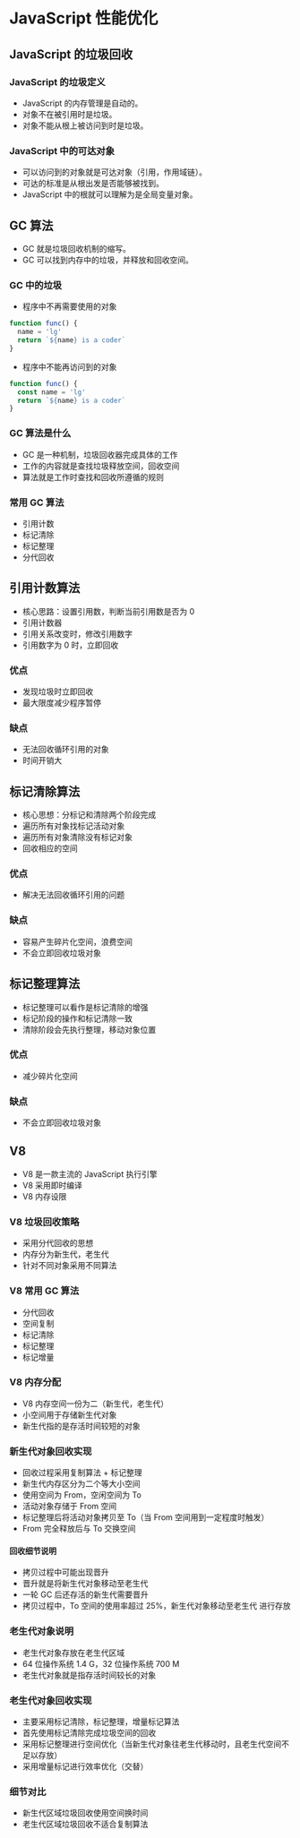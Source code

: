# JavaScript 性能优化

## JavaScript 的垃圾回收

### JavaScript 的垃圾定义

- JavaScript 的内存管理是自动的。
- 对象不在被引用时是垃圾。
- 对象不能从根上被访问到时是垃圾。

### JavaScript 中的可达对象

- 可以访问到的对象就是可达对象（引用，作用域链）。
- 可达的标准是从根出发是否能够被找到。
- JavaScript 中的根就可以理解为是全局变量对象。

## GC 算法

- GC 就是垃圾回收机制的缩写。
- GC 可以找到内存中的垃圾，并释放和回收空间。 

### GC 中的垃圾

- 程序中不再需要使用的对象

```javascript
function func() {
  name = 'lg'
  return `${name} is a coder`
}
```

- 程序中不能再访问到的对象

```javascript
function func() {
  const name = 'lg'
  return `${name} is a coder`
}
```

### GC 算法是什么

- GC 是一种机制，垃圾回收器完成具体的工作
- 工作的内容就是查找垃圾释放空间，回收空间
- 算法就是工作时查找和回收所遵循的规则

### 常用 GC 算法

- 引用计数
- 标记清除
- 标记整理
- 分代回收

## 引用计数算法

- 核心思路：设置引用数，判断当前引用数是否为 0
- 引用计数器
- 引用关系改变时，修改引用数字
- 引用数字为 0 时，立即回收

### 优点

- 发现垃圾时立即回收
- 最大限度减少程序暂停

### 缺点

-  无法回收循环引用的对象
- 时间开销大

## 标记清除算法

-  核心思想：分标记和清除两个阶段完成
- 遍历所有对象找标记活动对象
- 遍历所有对象清除没有标记对象
- 回收相应的空间

### 优点

- 解决无法回收循环引用的问题

### 缺点

- 容易产生碎片化空间，浪费空间
- 不会立即回收垃圾对象

## 标记整理算法

- 标记整理可以看作是标记清除的增强
- 标记阶段的操作和标记清除一致
- 清除阶段会先执行整理，移动对象位置

### 优点

- 减少碎片化空间

### 缺点

- 不会立即回收垃圾对象

## V8

- V8 是一款主流的 JavaScript 执行引擎
- V8 采用即时编译
- V8 内存设限

### V8 垃圾回收策略

- 采用分代回收的思想
- 内存分为新生代，老生代
- 针对不同对象采用不同算法

### V8 常用 GC 算法

- 分代回收
- 空间复制
- 标记清除
- 标记整理
- 标记增量

### V8 内存分配

- V8 内存空间一份为二（新生代，老生代）
-  小空间用于存储新生代对象
- 新生代指的是存活时间较短的对象

### 新生代对象回收实现

- 回收过程采用复制算法 + 标记整理
- 新生代内存区分为二个等大小空间
- 使用空间为 From，空闲空间为 To
- 活动对象存储于 From 空间
- 标记整理后将活动对象拷贝至 To（当 From 空间用到一定程度时触发）
- From 完全释放后与 To 交换空间

#### 回收细节说明

- 拷贝过程中可能出现晋升
- 晋升就是将新生代对象移动至老生代
- 一轮 GC 后还存活的新生代需要晋升
- 拷贝过程中，To 空间的使用率超过 25%，新生代对象移动至老生代 进行存放

### 老生代对象说明

- 老生代对象存放在老生代区域
- 64 位操作系统 1.4 G，32 位操作系统 700 M
- 老生代对象就是指存活时间较长的对象

### 老生代对象回收实现

- 主要采用标记清除，标记整理，增量标记算法
- 首先使用标记清除完成垃圾空间的回收
- 采用标记整理进行空间优化（当新生代对象往老生代移动时，且老生代空间不足以存放）
- 采用增量标记进行效率优化（交替）

### 细节对比

- 新生代区域垃圾回收使用空间换时间
- 老生代区域垃圾回收不适合复制算法